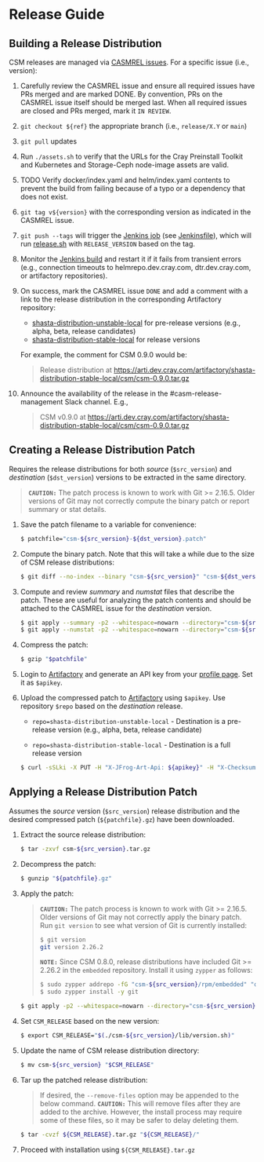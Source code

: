 # Release Guide


## Building a Release Distribution

CSM releases are managed via [CASMREL issues]. For a specific issue (i.e.,
version):

1. Carefully review the CASMREL issue and ensure all required issues have PRs
   merged and are marked DONE. By convention, PRs on the CASMREL issue itself
   should be merged last. When all required issues are closed and PRs merged,
   mark it `IN REVIEW`.

2. `git checkout ${ref}` the appropriate branch (i.e., `release/X.Y` or `main`)

3. `git pull` updates

4. Run `./assets.sh` to verify that the URLs for the Cray Preinstall Toolkit
   and Kubernetes and Storage-Ceph node-image assets are valid.

5. TODO Verify docker/index.yaml and helm/index.yaml contents to prevent the
   build from failing because of a typo or a dependency that does not exist.

6. `git tag v${version}` with the corresponding version as indicated in the
   CASMREL issue.

7. `git push --tags` will trigger the [Jenkins job] (see
   [Jenkinsfile](../Jenkinsfile)), which will run [release.sh](../release.sh)
   with `RELEASE_VERSION` based on the tag.

8. Monitor the [Jenkins build] and restart it if it fails from transient
   errors (e.g., connection timeouts to helmrepo.dev.cray.com,
   dtr.dev.cray.com, or artifactory repositories).

9. On success, mark the CASMREL issue `DONE` and add a comment with a link
   to the release distribution in the corresponding Artifactory repository:

   - [shasta-distribution-unstable-local] for pre-release versions (e.g.,
     alpha, beta, release candidates)
   - [shasta-distribution-stable-local] for release versions

   For example, the comment for CSM 0.9.0 would be:

   > Release distribution at
   > https://arti.dev.cray.com/artifactory/shasta-distribution-stable-local/csm/csm-0.9.0.tar.gz

10. Announce the availability of the release in the #casm-release-management
    Slack channel. E.g.,

    > CSM v0.9.0 at
    > https://arti.dev.cray.com/artifactory/shasta-distribution-stable-local/csm/csm-0.9.0.tar.gz


## Creating a Release Distribution Patch

Requires the release distributions for both _source_ (`$src_version`) and
_destination_ (`$dst_version`) versions to be extracted in the same directory.

> **`CAUTION:`** The patch process is known to work with Git >= 2.16.5. Older
> versions of Git may not correctly compute the binary patch or report
> summary or stat details.

1. Save the patch filename to a variable for convenience:

   ```bash
   $ patchfile="csm-${src_version}-${dst_version}.patch"
   ```

2. Compute the binary patch. Note that this will take a while due to the size
   of CSM release distributions:

   ```bash
   $ git diff --no-index --binary "csm-${src_version}" "csm-${dst_version}" > "$patchfile"
   ```

3. Compute and review _summary_ and _numstat_ files that describe the patch.
   These are useful for analyzing the patch contents and should be attached to
   the CASMREL issue for the _destination_ version.

   ```bash
   $ git apply --summary -p2 --whitespace=nowarn --directory="csm-${src_version}" "$patchfile" > "${patchfile}-summary"
   $ git apply --numstat -p2 --whitespace=nowarn --directory="csm-${src_version}" "$patchfile" > "${patchfile}-numstat"
   ```

4. Compress the patch:

   ```bash
   $ gzip "$patchfile"
   ```

5. Login to [Artifactory] and generate an API key from your [profile page].
   Set it as `$apikey`.

6. Upload the compressed patch to [Artifactory] using `$apikey`. Use repository
   `$repo` based on the _destination_ release.

   - `repo=shasta-distribution-unstable-local` - Destination is a pre-release
     version (e.g., alpha, beta, release candidate)

   - `repo=shasta-distribution-stable-local` - Destination is a full release
     version

   ```bash
   $ curl -sSLki -X PUT -H "X-JFrog-Art-Api: ${apikey}" -H "X-Checksum-Sha1: $(sha1sum "${patchfile}.gz" | awk '{print $1}')" "https://arti.dev.cray.com/artifactory/${repo}/csm/${patchfile}.gz" -T "${patchfile}.gz"
   ```


## Applying a Release Distribution Patch

Assumes the _source_ version (`$src_version`) release distribution and the
desired compressed patch (`${patchfile}.gz`) have been downloaded.

1. Extract the source release distribution:

   ```bash
   $ tar -zxvf csm-${src_version}.tar.gz
   ```

2. Decompress the patch:

   ```bash
   $ gunzip "${patchfile}.gz"
   ```

3. Apply the patch:

   > **`CAUTION:`** The patch process is known to work with Git >= 2.16.5.
   > Older versions of Git may not correctly apply the binary patch. Run
   > `git version` to see what version of Git is currently installed:
   >
   > ```bash
   > $ git version
   > git version 2.26.2
   > ```
   >
   > **`NOTE:`** Since CSM 0.8.0, release distributions have included Git >=
   > 2.26.2 in the `embedded` repository. Install it using `zypper` as follows:
   >
   > ```bash
   > $ sudo zypper addrepo -fG "csm-${src_version}/rpm/embedded" "csm-${src_version}-embedded"
   > $ sudo zypper install -y git
   > ```

   ```bash
   $ git apply -p2 --whitespace=nowarn --directory="csm-${src_version}" "$patchfile"
   ```

4. Set `CSM_RELEASE` based on the new version:

   ```bash
   $ export CSM_RELEASE="$(./csm-${src_version}/lib/version.sh)"
   ```

5. Update the name of CSM release distribution directory:

   ```bash
   $ mv csm-${src_version} "$CSM_RELEASE"
   ```

6. Tar up the patched release distribution:

   > If desired, the `--remove-files` option may be appended to the below command.
   > **`CAUTION:`** This will remove files after they are added to the
   > archive. However, the install process may require some of these files, so
   > it may be safer to delay deleting them.

   ```bash
   $ tar -cvzf ${CSM_RELEASE}.tar.gz "${CSM_RELEASE}/"
   ```

7. Proceed with installation using `${CSM_RELEASE}.tar.gz`


[CASMREL issues]: https://connect.us.cray.com/jira/projects/CASMREL/issues/
[Jenkins job]: https://cje2.dev.cray.com/teams-casmpet-team/job/casmpet-team/job/csm/
[Jenkins build]: https://cje2.dev.cray.com/teams-casmpet-team/blue/organizations/casmpet-team/csm/activity
[shasta-distribution-unstable-local]: https://arti.dev.cray.com/artifactory/shasta-distribution-unstable-local/csm/
[shasta-distribution-stable-local]: https://arti.dev.cray.com/artifactory/shasta-distribution-stable-local/csm/
[Artifactory]: https://arti.dev.cray.com/
[profile page]: https://arti.dev.cray.com/ui/admin/artifactory/user_profile
